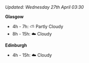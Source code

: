 *Updated: Wednesday 27th April 03:30*

**Glasgow**

* 4h - 7h: :partly_sunny: Partly Cloudy
* 8h - 15h: :cloud: Cloudy

**Edinburgh**

* 4h - 15h: :cloud: Cloudy
